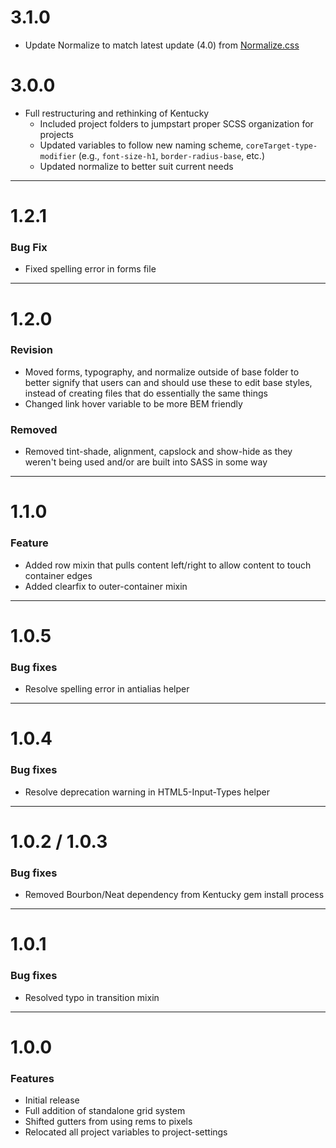 # 3.1.0

* Update Normalize to match latest update (4.0) from [Normalize.css](https://github.com/necolas/normalize.css/blob/master/normalize.css)

# 3.0.0

* Full restructuring and rethinking of Kentucky
  * Included project folders to jumpstart proper SCSS organization for projects
  * Updated variables to follow new naming scheme, `coreTarget-type-modifier` (e.g., `font-size-h1`, `border-radius-base`, etc.)
  * Updated normalize to better suit current needs

---
# 1.2.1

### Bug Fix

* Fixed spelling error in forms file

---
# 1.2.0

### Revision

* Moved forms, typography, and normalize outside of base folder to better signify that users can and should use these to edit base styles, instead of creating files that do essentially the same things
* Changed link hover variable to be more BEM friendly

### Removed

* Removed tint-shade, alignment, capslock and show-hide as they weren't being used and/or are built into SASS in some way

---
# 1.1.0

### Feature

* Added row mixin that pulls content left/right to allow content to touch container edges
* Added clearfix to outer-container mixin

---
# 1.0.5

### Bug fixes

* Resolve spelling error in antialias helper

---
# 1.0.4

### Bug fixes

* Resolve deprecation warning in HTML5-Input-Types helper

---
# 1.0.2 / 1.0.3

### Bug fixes

* Removed Bourbon/Neat dependency from Kentucky gem install process

---
# 1.0.1

### Bug fixes

* Resolved typo in transition mixin

---
# 1.0.0

### Features

* Initial release
* Full addition of standalone grid system
* Shifted gutters from using rems to pixels
* Relocated all project variables to project-settings
